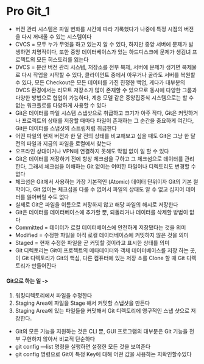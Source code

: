 # Pro Git_1
* 버전 관리 시스템은 파일 변화를 시간에 따라 기록했다가 나중에 특정 시점의 버전을 다시 꺼내올 수 있는 시스템이다
* CVCS = 모두 누가 무엇을 하고 있는지 알 수 있다, 하지만 중앙 서버에 문제가 발생하면 치명적이다, 또한 중앙 데이터베이스가 있는 하드디스크에 문제가 생김녀 프로젝트의 모든 히스토리를 잃는다
* DVCS = 분산 버전 관리 시스템, 저장소를 전부 복제, 서버에 문제가 생기면 복제물로 다시 작업을 시작할 수 있다, 클라이언트 중에서 아무거나 골라도 서버를 복원할 수 있다, 모든 Checkout은 모든 데이터를 가진 진정한 백업, 게다가 대부분의 DVCS 환경에서는 리모트 저장소가 많이 존재할 수 있으므로 동시에 다양한 그룹과 다양한 방법으로 협업이 가능하다, 계층 모델 같은 중앙집중식 시스템으로는 할 수 없는 워크플로를 다양하게 사용할 수 있다
* Git은 데이터를 파일 시스템 스냅샷으로 취급하고 크기가 아주 작다, Git은 커밋하거나 프로젝트의 상태를 저장할 때마다 파일이 존재하는 그 순간을 중요하게 여긴다, Git은 데이터를 스냅샷의 스트림처럼 취급한다
* 어떤 파일의 현재 버전과 한 달 전의 상태를 비교해보고 싶을 때도 Git은 그냥 한 달 전의 파일과 지금의 파일을 로컬에서 찾는다
* 오프라인 상대이거나 VPN에 연결하지 못해도 막힘 없이 일 할 수 있다
* Git은 데이터를 저장하기 전에 항상 체크섬을 구하고 그 체크섬으로 데이터를 관리한다, 그래서 체크섬을 이해하는 Git 없이는 어떠한 파일이나 디렉토리도 변경할 수 없다
* 체크섬은 Git에서 사용하는 가장 기본적인 (Atomic) 데이터 단위이자 Git의 기본 철학이다, Git 없이는 체크섬을 다룰 수 없어서 파일의 상태도 알 수 없고 심지어 데이터를 잃어버릴 수도 없다
* 실제로 Git은 파일을 이름으로 저장하지 않고 해당 파일의 해시로 저장한다
* Git은 데이터를 데이터베이스에 추가할 뿐, 되돌리거나 데이터를 삭제할 방법이 없다
* Committed = 데이터가 로컬 데이터베이스에 안전하게 저장됐다는 것을 의미
* Modified = 수정한 파일을 아직 로컬 데이터베이스에 커밋하지 않은 것을 의미
* Staged = 현재 수정한 파일을 곧 커밋할 것이라고 표시한 상태를 의미
* Git 디렉토리는 Git이 프로젝트의 메타데이터와 객체 데이터베이스를 저장 하는 곳, 이 Git 디렉토리가 Git의 핵심, 다른 컴퓨터에 있는 저장 소를 Clone 할 때 Git 디렉토리가 만들어진다

#### Git으로 하는 일 ->
1. 워킹디렉토리에서 파일을 수정한다 
2. Staging Area에 파일을 Stage 해서 커밋할 스냅샷을 만든다
3. Staging Area에 있는 파일들을 커밋해서 Git 디렉토리에 영구적인 스냅 샷으로 저장한다.

* Git의 모든 기능을 지원하는 것은 CLI 뿐, GUI 프로그램의 대부분은 Git 기능을 전부 구현하지 않아서 비교적 단순하다 
* git config —list 명령을 실행하면 설정한 모든 것을 보여준다
* git config <key> 명령으로 Git이 특정 Key에 대해 어떤 값을 사용하는 지확인할수있다





